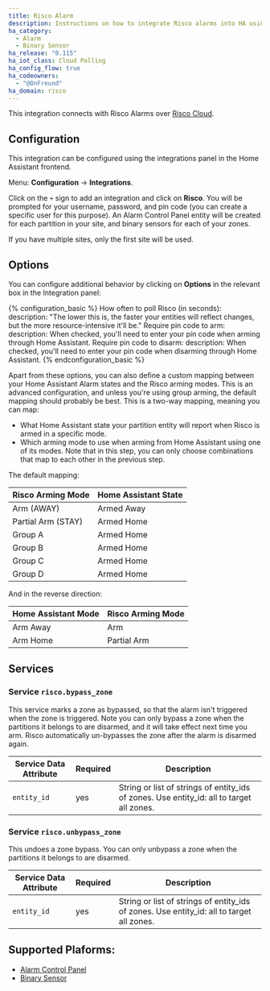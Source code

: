 ```yaml
---
title: Risco Alarm
description: Instructions on how to integrate Risco alarms into HA using Risco Cloud.
ha_category:
  - Alarm
  - Binary Sensor
ha_release: "0.115"
ha_iot_class: Cloud Polling
ha_config_flow: true
ha_codeowners:
  - "@OnFreund"
ha_domain: risco
---
```


This integration connects with Risco Alarms over [Risco Cloud](https://riscocloud.com/).

## Configuration

This integration can be configured using the integrations panel in the
Home Assistant frontend.

Menu: **Configuration** -> **Integrations**.

Click on the `+` sign to add an integration and click on **Risco**.
You will be prompted for your username, password, and pin code (you can create a specific user for this purpose).
An Alarm Control Panel entity will be created for each partition in your site, and binary sensors for each of your zones.

If you have multiple sites, only the first site will be used.

## Options

You can configure additional behavior by clicking on **Options** in the relevant box in the Integration panel:

{% configuration_basic %}
How often to poll Risco (in seconds):
  description: "The lower this is, the faster your entities will reflect changes, but the more resource-intensive it'll be."
Require pin code to arm:
  description: When checked, you'll need to enter your pin code when arming through Home Assistant.
Require pin code to disarm:
  description: When checked, you'll need to enter your pin code when disarming through Home Assistant.
{% endconfiguration_basic %}

Apart from these options, you can also define a custom mapping between your Home Assistant Alarm states and the Risco arming modes.
This is an advanced configuration, and unless you're using group arming, the default mapping should probably be best.
This is a two-way mapping, meaning you can map:

- What Home Assistant state your partition entity will report when Risco is armed in a specific mode.
- Which arming mode to use when arming from Home Assistant using one of its modes. Note that in this step, you can only choose combinations that map to each other in the previous step.

The default mapping:

|Risco Arming Mode | Home Assistant State |
|---|---|
| Arm (AWAY) | Armed Away |
| Partial Arm (STAY) | Armed Home |
| Group A | Armed Home |
| Group B | Armed Home |
| Group C | Armed Home |
| Group D | Armed Home |

And in the reverse direction:

| Home Assistant Mode | Risco Arming Mode |
|---|---|
| Arm Away | Arm |
| Arm Home | Partial Arm |

## Services

### Service `risco.bypass_zone`

This service marks a zone as bypassed, so that the alarm isn't triggered when the zone is triggered.
Note you can only bypass a zone when the partitions it belongs to are disarmed, and it will take effect next time you arm.
Risco automatically un-bypasses the zone after the alarm is disarmed again.

| Service Data Attribute | Required | Description |
| ---------------------- | -------- | ----------- |
| `entity_id`            | yes      | String or list of strings of entity_ids of zones. Use entity_id: all to target all zones. |

### Service `risco.unbypass_zone`

This undoes a zone bypass. You can only unbypass a zone when the partitions it belongs to are disarmed.

| Service Data Attribute | Required | Description |
| ---------------------- | -------- | ----------- |
| `entity_id`            | yes      | String or list of strings of entity_ids of zones. Use entity_id: all to target all zones. |


## Supported Plaforms:

- [Alarm Control Panel](/integrations/alarm_control_panel/)
- [Binary Sensor](/integrations/binary_sensor/)
